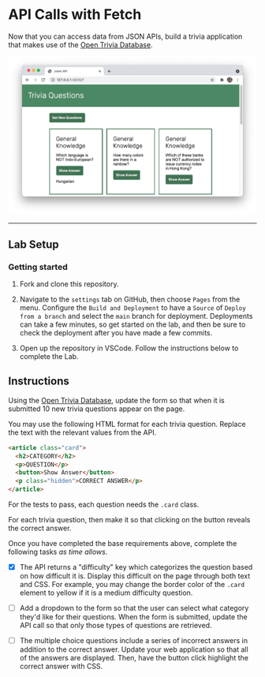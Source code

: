 # API Calls with Fetch

Now that you can access data from JSON APIs, build a trivia application that makes use of the [Open Trivia Database](https://opentdb.com/api_config.php).

![Image of a completed lab.](./assets/preview.png)

---

## Lab Setup

### Getting started

1. Fork and clone this repository.

1. Navigate to the `settings` tab on GitHub, then choose `Pages` from the menu. Configure the `Build and Deployment` to have a `Source` of `Deploy from a branch` and select the `main` branch for deployment. Deployments can take a few minutes, so get started on the lab, and then be sure to check the deployment after you have made a few commits.

1. Open up the repository in VSCode. Follow the instructions below to complete the Lab.

## Instructions

Using the [Open Trivia Database](https://opentdb.com/api_config.php), update the form so that when it is submitted 10 new trivia questions appear on the page.

You may use the following HTML format for each trivia question. Replace the text with the relevant values from the API.

```html
<article class="card">
  <h2>CATEGORY</h2>
  <p>QUESTION</p>
  <button>Show Answer</button>
  <p class="hidden">CORRECT ANSWER</p>
</article>
```

For the tests to pass, each question needs the `.card` class.

For each trivia question, then make it so that clicking on the button reveals the correct answer.

Once you have completed the base requirements above, complete the following tasks _as time allows._

- [x] The API returns a "difficulty" key which categorizes the question based on how difficult it is. Display this difficult on the page through both text and CSS. For example, you may change the border color of the `.card` element to yellow if it is a medium difficulty question.

- [ ] Add a dropdown to the form so that the user can select what category they'd like for their questions. When the form is submitted, update the API call so that only those types of questions are retrieved.

- [ ] The multiple choice questions include a series of incorrect answers in addition to the correct answer. Update your web application so that all of the answers are displayed. Then, have the button click highlight the correct answer with CSS.
